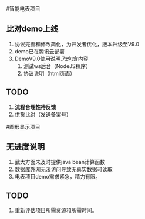 #智能电表项目
## 比对demo上线
1. 协议完善和修改简化，为开发者优化，版本升级至V9.0
2. demo已在腾讯云部署
3. DemoV9.0使用说明.7z包含内容
    1. 测试ws后台（NodeJS程序）
    2. 协议说明（html页面）
## TODO
1. **流程合理性待反馈**
2. 供货比对（发送备案号）

#图形显示项目
## 无进度说明
1. 武大方面未及时提供java bean计算函数
2. 数据库外网无法访问导致无真实数据可读取
3. 电表项目demo需求紧急，精力有限。
## TODO
1. 重新评估项目所需资源和所需时间。